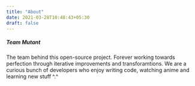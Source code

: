 ```yaml
---
title: "About"
date: 2021-03-28T10:48:43+05:30
draft: false
---
```


##### Team Mutant
The team behind this open-source project. Forever working towards perfection through iterative improvements and transforamtions. We are a curious bunch of developers who enjoy writing code, watching anime and learning new stuff ^.^